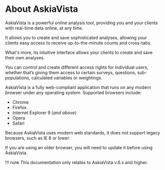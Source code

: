 # About AskiaVista

AskiaVista is a powerful online analysis tool, providing you and your clients with real-time data online, at any time. 

It allows you to create and save sophisticated analyses, allowing your clients easy access to receive up-to-the-minute counts and cross-tabs.

What's more, its intuitive interface allows your clients to create and save their own analyses.

You can control and create different access rights for individual users, whether that’s giving them access to certain surveys, questions, sub-populations, calculated variables or weightings.

AskiaVista is a fully web-compliant application that runs on any modern browser under any operating system. Supported browsers include:

- Chrome
- Firefox
- Internet Explorer 9 (_and above_)
- Opera
- Safari 

Because AskiaVista uses modern web standards, it does not support legacy browsers, such as IE 8 or lower.

If you are using an older browser, you will need to update it before using AskiaVista.

!!! note
    This documentation only relates to AskiaVista v.6.x and higher.

